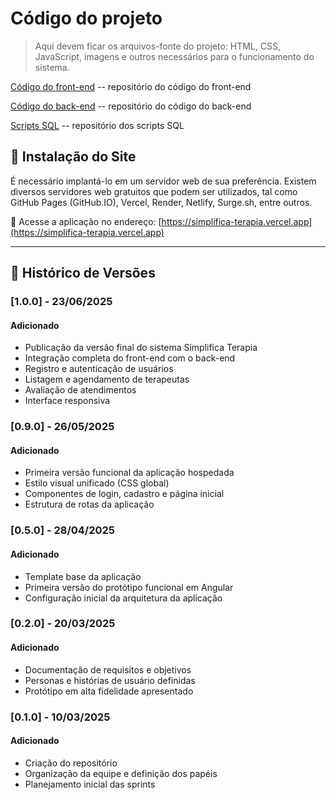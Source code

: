 # Código do projeto

> Aqui devem ficar os arquivos-fonte do projeto: HTML, CSS, JavaScript, imagens e outros necessários para o funcionamento do sistema.

[Código do front-end](../src/front) -- repositório do código do front-end

[Código do back-end](../src/back)  -- repositório do código do back-end

[Scripts SQL](../src/db)  -- repositório dos scripts SQL



## 🚀 Instalação do Site

É necessário implantá-lo em um servidor web de sua preferência. Existem diversos servidores web gratuitos que podem ser utilizados, tal como GitHub Pages (GitHub.IO), Vercel, Render, Netlify, Surge.sh, entre outros.

🔗 Acesse a aplicação no endereço: [https://simplifica-terapia.vercel.app](https://simplifica-terapia.vercel.app)

---

## 📌 Histórico de Versões

### [1.0.0] - 23/06/2025
#### Adicionado
- Publicação da versão final do sistema Simplifica Terapia
- Integração completa do front-end com o back-end
- Registro e autenticação de usuários
- Listagem e agendamento de terapeutas
- Avaliação de atendimentos
- Interface responsiva

### [0.9.0] - 26/05/2025
#### Adicionado
- Primeira versão funcional da aplicação hospedada
- Estilo visual unificado (CSS global)
- Componentes de login, cadastro e página inicial
- Estrutura de rotas da aplicação

### [0.5.0] - 28/04/2025
#### Adicionado
- Template base da aplicação
- Primeira versão do protótipo funcional em Angular
- Configuração inicial da arquitetura da aplicação

### [0.2.0] - 20/03/2025
#### Adicionado
- Documentação de requisitos e objetivos
- Personas e histórias de usuário definidas
- Protótipo em alta fidelidade apresentado

### [0.1.0] - 10/03/2025
#### Adicionado
- Criação do repositório
- Organização da equipe e definição dos papéis
- Planejamento inicial das sprints

